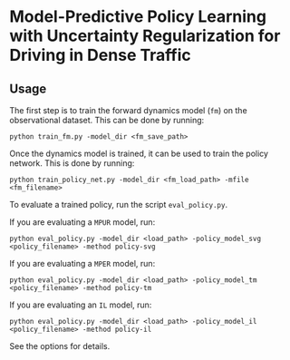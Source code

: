 # Model-Predictive Policy Learning with Uncertainty Regularization for Driving in Dense Traffic

## Usage

The first step is to train the forward dynamics model (`fm`) on the observational dataset. This can be done by running:

```
python train_fm.py -model_dir <fm_save_path>
```

Once the dynamics model is trained, it can be used to train the policy network. This is done by running:

```
python train_policy_net.py -model_dir <fm_load_path> -mfile <fm_filename>
```

To evaluate a trained policy, run the script `eval_policy.py`. 

If you are evaluating a `MPUR` model, run:

```
python eval_policy.py -model_dir <load_path> -policy_model_svg <policy_filename> -method policy-svg
```

If you are evaluating a `MPER` model, run:

```
python eval_policy.py -model_dir <load_path> -policy_model_tm <policy_filename> -method policy-tm
```

If you are evaluating an `IL` model, run:

```
python eval_policy.py -model_dir <load_path> -policy_model_il <policy_filename> -method policy-il
```

See the options for details. 
